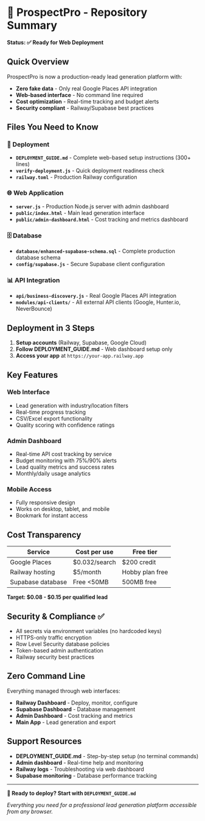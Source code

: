 # 🎯 ProspectPro - Repository Summary

**Status: ✅ Ready for Web Deployment**

## Quick Overview

ProspectPro is now a production-ready lead generation platform with:
- **Zero fake data** - Only real Google Places API integration
- **Web-based interface** - No command line required
- **Cost optimization** - Real-time tracking and budget alerts
- **Security compliant** - Railway/Supabase best practices

## Files You Need to Know

### 🚀 Deployment
- **`DEPLOYMENT_GUIDE.md`** - Complete web-based setup instructions (300+ lines)
- **`verify-deployment.js`** - Quick deployment readiness check
- **`railway.toml`** - Production Railway configuration

### 🌐 Web Application  
- **`server.js`** - Production Node.js server with admin dashboard
- **`public/index.html`** - Main lead generation interface
- **`public/admin-dashboard.html`** - Cost tracking and metrics dashboard

### 🗄️ Database
- **`database/enhanced-supabase-schema.sql`** - Complete production database schema
- **`config/supabase.js`** - Secure Supabase client configuration

### 📊 API Integration
- **`api/business-discovery.js`** - Real Google Places API integration
- **`modules/api-clients/`** - All external API clients (Google, Hunter.io, NeverBounce)

## Deployment in 3 Steps

1. **Setup accounts** (Railway, Supabase, Google Cloud)
2. **Follow DEPLOYMENT_GUIDE.md** - Web dashboard setup only
3. **Access your app** at `https://your-app.railway.app`

## Key Features

### Web Interface
- Lead generation with industry/location filters
- Real-time progress tracking
- CSV/Excel export functionality
- Quality scoring with confidence ratings

### Admin Dashboard
- Real-time API cost tracking by service
- Budget monitoring with 75%/90% alerts
- Lead quality metrics and success rates
- Monthly/daily usage analytics

### Mobile Access  
- Fully responsive design
- Works on desktop, tablet, and mobile
- Bookmark for instant access

## Cost Transparency

| Service | Cost per use | Free tier |
|---------|-------------|-----------|
| Google Places | $0.032/search | $200 credit |
| Railway hosting | $5/month | Hobby plan free |
| Supabase database | Free <50MB | 500MB free |

**Target: $0.08 - $0.15 per qualified lead**

## Security & Compliance ✅

- All secrets via environment variables (no hardcoded keys)
- HTTPS-only traffic encryption
- Row Level Security database policies
- Token-based admin authentication
- Railway security best practices

## Zero Command Line

Everything managed through web interfaces:
- **Railway Dashboard** - Deploy, monitor, configure
- **Supabase Dashboard** - Database management
- **Admin Dashboard** - Cost tracking and metrics
- **Main App** - Lead generation and export

## Support Resources

- **DEPLOYMENT_GUIDE.md** - Step-by-step setup (no terminal commands)
- **Admin dashboard** - Real-time help and monitoring
- **Railway logs** - Troubleshooting via web dashboard
- **Supabase monitoring** - Database performance tracking

---

**🚀 Ready to deploy? Start with `DEPLOYMENT_GUIDE.md`**

*Everything you need for a professional lead generation platform accessible from any browser.*